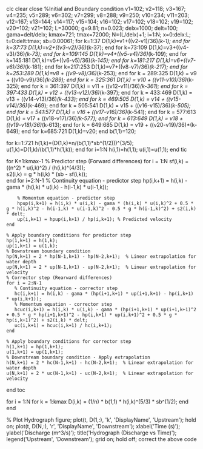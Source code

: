 clc
clear
close 
%Initial and Boundary condition
v1=102;
v2=118;
v3=167;
v4=235;
v5=289;
v6=302;
v7=299;
v8=288;
v9=250;
v10=234;
v11=203;
v12=167;
v13=144;
v14=117;
v15=104;
v16=102;
v17=102;
v18=102;
v19=102;
v20=102;
v21=102;
L=30000;
g=9.81; 
n=0.023;
delx=1000;
delt=100;
gama=delt/delx;
kmax=721;
tmax=72000;
N=(L/delx)+1;
i=1:N;
x=0:delx:L;
t=0:delt:tmax;
sb=0.00061;
for k=1:37
    D(1,k)=v1+((v2-v1)/36)*(k-1); 
end
for k=37:73
    D(1,k)=v2+((v3-v2)/36)*(k-37);
end
for k=73:109
    D(1,k)=v3+((v4-v3)/36)*(k-73);
end
for k=109:145
    D(1,k)=v4+((v5-v4)/36)*(k-109);
end
for k=145:181
    D(1,k)=v5+((v6-v5)/36)*(k-145);
end
for k=181:217
    D(1,k)=v6+((v7-v6)/36)*(k-181);
end
for k=217:253
    D(1,k)=v7+((v8-v7)/36)*(k-217);
end
for k=253:289
    D(1,k)=v8 + ((v9-v8)/36)*(k-253);
end
for k = 289:325
    D(1,k) = v9 + ((v10-v9)/36)*(k-289);
end
for k = 325:361
    D(1,k) = v10 + ((v11-v10)/36)*(k-325);
end
for k = 361:397
    D(1,k) = v11 + ((v12-v11)/36)*(k-361);
end
for k = 397:433
    D(1,k) = v12 + ((v13-v12)/36)*(k-397);
end
for k = 433:469
    D(1,k) = v13 + ((v14-v13)/36)*(k-433);
end
for k = 469:505
    D(1,k) = v14 + ((v15-v14)/36)*(k-469);
end
for k = 505:541
    D(1,k) = v15 + ((v16-v15)/36)*(k-505);
end
for k = 541:577
    D(1,k) = v16 + ((v17-v16)/36)*(k-541);
end
for k = 577:613
    D(1,k) = v17 + ((v18-v17)/36)*(k-577);
end
for k = 613:649
    D(1,k) = v18 + ((v19-v18)/36)*(k-613);
end
for k = 649:685
    D(1,k) = v19 + ((v20-v19)/36)*(k-649);
end
for k=685:721
  D(1,k)=v20;
end
b(1,1)=120;

for k=1:721
   h(1,k)=(D(1,k)*n/(b(1,1)*sb^(1/2)))^(3/5);
   u(1,k)=D(1,k)/(b(1,1)*h(1,k));
end
for i=1:N 
h(i,1)=h(1,1);
u(i,1)=u(1,1);
end
tic 

for K=1:kmax-1
     % Predictor step (Forward differences)
    for i = 1:N
        sf(i,k) = ((n^2) * u(i,k)^2) / (h(i,k)^(4/3));  
        s2(i,k) = g * h(i,k) * (sb - sf(i,k));           
    end
    for i=2:N-1
        % Continuity equation - predictor step
        hp(i,k+1) = h(i,k) - gama * (h(i,k) * u(i,k) - h(i-1,k) * u(i-1,k));

        % Momentum equation - predictor step
        hpup(i,k+1) = h(i,k) * u(i,k) - gama * (h(i,k) * u(i,k)^2 + 0.5 * g * h(i,k)^2 - h(i-1,k) * u(i-1,k)^2 - 0.5 * g * h(i-1,k)^2) + s2(i,k) * delt;
        up(i,k+1) = hpup(i,k+1) / hp(i,k+1); % Predicted velocity
    end
    
    % Apply boundary conditions for predictor step
    hp(1,k+1) = h(1,k); 
    up(1,k+1) = u(1,k); 
    % Downstream boundary condition 
    hp(N,k+1) = 2 * hp(N-1,k+1) - hp(N-2,k+1);  % Linear extrapolation for water depth
    up(N,k+1) = 2 * up(N-1,k+1) - up(N-2,k+1);  % Linear extrapolation for velocity
    % Corrector step (Rearward differences)
    for i = 2:N-1
       % Continuity equation - corrector step
       hc(i,k+1) = h(i,k) - gama * (hp(i+1,k+1) * up(i+1,k+1) - hp(i,k+1) * up(i,k+1));
       % Momentum equation - corrector step
       hcuc(i,k+1) = h(i,k) * u(i,k) - gama * (hp(i+1,k+1) * up(i+1,k+1)^2 + 0.5 * g * hp(i+1,k+1)^2 - hp(i,k+1) * up(i,k+1)^2 + 0.5 * g * hp(i,k+1)^2) + s2(i,k) * delt;
       uc(i,k+1) = hcuc(i,k+1) / hc(i,k+1); 
    end

    % Apply boundary conditions for corrector step
    h(1,k+1) = hp(1,k+1); 
    u(1,k+1) = up(1,k+1); 
    % Downstream boundary condition - Apply extrapolation
    h(N,k+1) = 2 * hc(N-1,k+1) - hc(N-2,k+1);  % Linear extrapolation for water depth
    u(N,k+1) = 2 * uc(N-1,k+1) - uc(N-2,k+1);  % Linear extrapolation for velocity
end
toc

for i = 1:N
    for k = 1:kmax
        D(i,k) = (1/n) * b(1,1) * h(i,k)^(5/3) * sb^(1/2); 
    end
end

% Plot Hydrograph 
figure;
plot(t, D(1,:), 'k', 'DisplayName', 'Upstream');
hold on;
plot(t, D(N,:), 'r', 'DisplayName', 'Downstream');
xlabel('Time (s)');
ylabel('Discharge (m^3/s)');
title('Hydrograph (Discharge vs Time)');
legend('Upstream', 'Downstream');
grid on;
hold off; 
correct the above code 

